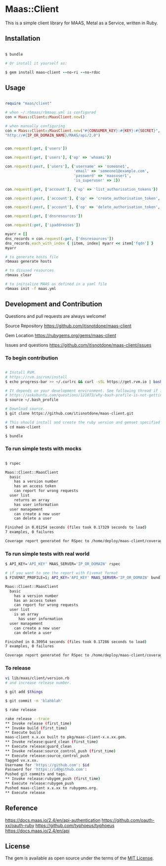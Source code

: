 # Maas::Client

This is a simple client library for MAAS, Metal as a Service, written in Ruby.

## Installation

```ruby

$ bundle

# Or install it yourself as:

$ gem install maas-client --no-ri --no-rdoc

```

## Usage

```ruby

require "maas/client"

# when ~/.rbmaas/rbmaas.yml is configured
con = Maas::Client::MaasClient.new()

# when manually configuring
con = Maas::Client::MaasClient.new("#{CONSUMER_KEY}:#{KEY}:#{SECRET}",
"http://#{IP_OR_DOMAIN_NAME}/MAAS/api/2.0")


con.request(:get, ['users'])

con.request(:get, ['users'], {'op' => 'whoami'})

con.request(:post, ['users'], {'username' => 'someone1',
                               'email' => 'someone1@example.com',
                               'password' => 'maasuser1',
                               'is_superuser' => 1})

con.request(:get, ['account'], {'op' => 'list_authorisation_tokens'})

con.request(:post, ['account'], {'op' => 'create_authorisation_token', 'name' => 'mynewkey1'})

con.request(:post, ['account'], {'op' => 'delete_authorisation_token', 'token_key' => KEY})

con.request(:get, ['dnsresources'])

con.request(:get, ['ipaddresses'])

myarr = []
dns_records = con.request(:get, ['dnsresources'])
dns_records.each_with_index { |item, index| myarr << item['fqdn'] }
myarr

```
```bash
# to generate hosts file
rbmaas generate hosts

# to disused resources
rbmaas clear

# to initialize MAAS as defined in a yaml file
rbmaas init -f maas.yml
```
## Development and Contribution

Questions and pull requests are always welcome!

Source Repository
https://github.com/itisnotdone/maas-client

Gem Location
https://rubygems.org/gems/maas-client

Issues and questions
https://github.com/itisnotdone/maas-client/issues

### To begin contribution

```bash

# Install RVM.
# https://rvm.io/rvm/install
$ echo progress-bar >> ~/.curlrc && curl -sSL https://get.rvm.io | bash

# It depends on your development environment. See following thread if it does not work.
# https://askubuntu.com/questions/121073/why-bash-profile-is-not-getting-sourced-when-opening-a-terminal
$ source ~/.bash_profile

# Download source.
$ git clone https://github.com/itisnotdone/maas-client.git

# This should install and create the ruby version and gemset specified at .ruby-version and .ruby-gemset.
$ cd maas-client

$ bundle

```

### To run simple tests with mocks

```bash

$ rspec

Maas::Client::MaasClient
  basic
    has a version number
    has an access token
    can report for wrong requests
  user list
    returns an array
    has user information
  user management
    can create a new user
    can delete a user

Finished in 0.01254 seconds (files took 0.17329 seconds to load)
7 examples, 0 failures

Coverage report generated for RSpec to /home/deploy/maas-client/coverage. 17 / 25 LOC (68.0%) covered.

```

### To run simple tests with real world

```bash
$ API_KEY='API_KEY' MAAS_SERVER='IP_OR_DOMAIN' rspec

# if you want to see the report with Fivemat format
$ FIVEMAT_PROFILE=1; API_KEY='API_KEY' MAAS_SERVER='IP_OR_DOMAIN' bundle exec rspec

Maas::Client::MaasClient
  basic
    has a version number
    has an access token
    can report for wrong requests
  user list
    is an array
      has user information
  user management
    can create a new user
    can delete a user

Finished in 0.30954 seconds (files took 0.17286 seconds to load)
7 examples, 0 failures

Coverage report generated for RSpec to /home/deploy/maas-client/coverage. 25 / 25 LOC (100.0%) covered.
```

### To release

```bash
vi lib/maas/client/version.rb
# and increase release number.

$ git add $things

$ git commit -m 'blahblah'

$ rake release

rake release --trace
** Invoke release (first_time)
** Invoke build (first_time)
** Execute build
maas-client x.x.xx built to pkg/maas-client-x.x.xx.gem.
** Invoke release:guard_clean (first_time)
** Execute release:guard_clean
** Invoke release:source_control_push (first_time)
** Execute release:source_control_push
Tagged vx.x.xx.
Username for 'https://github.com': $id
Password for 'https://id@github.com': 
Pushed git commits and tags.
** Invoke release:rubygem_push (first_time)
** Execute release:rubygem_push
Pushed maas-client x.x.xx to rubygems.org.
** Execute release

```
## Reference
https://docs.maas.io/2.4/en/api-authentication
https://github.com/oauth-xx/oauth-ruby
https://github.com/typhoeus/typhoeus
https://docs.maas.io/2.4/en/api

## License

The gem is available as open source under the terms of the [MIT License](http://opensource.org/licenses/MIT).
